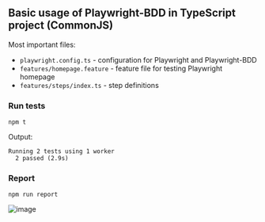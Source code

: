 ## Basic usage of Playwright-BDD in TypeScript project (CommonJS)

Most important files:
- `playwright.config.ts` - configuration for Playwright and Playwright-BDD
- `features/homepage.feature` - feature file for testing Playwright homepage
- `features/steps/index.ts` - step definitions

### Run tests
```
npm t
```

Output:
```
Running 2 tests using 1 worker
  2 passed (2.9s)
```

### Report
```
npm run report
```
![image](https://github.com/user-attachments/assets/2ab4bf0f-28db-4ba3-8b0d-6e546299e3b6)
